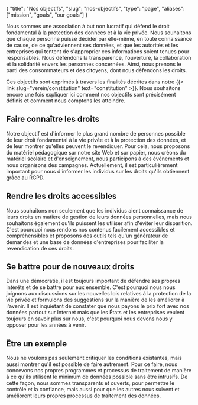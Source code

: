 {
    "title": "Nos objectifs",
    "slug": "nos-objectifs",
    "type": "page",
    "aliases": ["mission", "goals", "our goals"]
}

Nous sommes une association à but non lucratif qui défend le droit fondamental à la protection des données et à la vie privée. Nous souhaitons que chaque personne puisse décider par elle-même, en toute connaissance de cause, de ce qu'adviennent ses données, et que les autorités et les entreprises qui tentent de s'approprier ces informations soient tenues pour responsables. Nous défendons la transparence, l'ouverture, la collaboration et la solidarité envers les personnes concernées. Ainsi, nous prenons le parti des consommateurs et des citoyens, dont nous défendons les droits.

Ces objectifs sont exprimés à travers les finalités décrites dans notre {{< link slug="verein/constitution" text="constitution" >}}. Nous souhaitons encore une fois expliquer ici comment nos objectifs sont précisément définis et comment nous comptons les atteindre.

## Faire connaître les droits

Notre objectif est d'informer le plus grand nombre de personnes possible de leur droit fondamental à la vie privée et à la protection des données, et de leur montrer qu'elles peuvent le revendiquer. Pour cela, nous proposons du matériel pédagogique sur notre site Web et sur papier, nous créons du matériel scolaire et d'enseignement, nous participons à des événements et nous organisons des campagnes. Actuellement, il est particulièrement important pour nous d'informer les individus sur les droits qu'ils obtiennent grâce au RGPD.
 
## Rendre les droits accessibles

Nous souhaitons non seulement que les individus aient connaissance de leurs droits en matière de gestion de leurs données personnelles, mais nous souhaitons également qu'ils puissent les utiliser afin d'éviter leur disparition. C'est pourquoi nous rendons nos contenus facilement accessibles et compréhensibles et proposons des outils tels qu'un générateur de demandes et une base de données d'entreprises pour faciliter la revendication de ces droits.
 
## Se battre pour de nouveaux droits

Dans une démocratie, il est toujours important de défendre ses propres intérêts et de se battre pour eux ensemble. C'est pourquoi nous nous joignons aux discussions sur les nouvelles lois relatives à la protection de la vie privée et formulons des suggestions sur la manière de les améliorer à l'avenir. Il est inquiétant de constater que nous payons le prix fort avec nos données partout sur Internet mais que les États et les entreprises veulent toujours en savoir plus sur nous, c'est pourquoi nous devons nous y opposer pour les années à venir.
 
## Être un exemple

Nous ne voulons pas seulement critiquer les conditions existantes, mais aussi montrer qu'il est possible de faire autrement. Pour ce faire, nous concevons nos propres programmes et processus de traitement de manière à ce qu'ils utilisent le minimum de données possible sans être intrusifs. De cette façon, nous sommes transparents et ouverts, pour permettre le contrôle et la confiance, mais aussi pour que les autres nous suivent et améliorent leurs propres processus de traitement des données.
